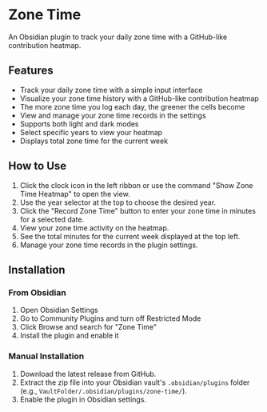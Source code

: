 # Zone Time

An Obsidian plugin to track your daily zone time with a GitHub-like contribution heatmap.

## Features

-   Track your daily zone time with a simple input interface
-   Visualize your zone time history with a GitHub-like contribution heatmap
-   The more zone time you log each day, the greener the cells become
-   View and manage your zone time records in the settings
-   Supports both light and dark modes
-   Select specific years to view your heatmap
-   Displays total zone time for the current week

## How to Use

1.  Click the clock icon in the left ribbon or use the command "Show Zone Time Heatmap" to open the view.
2.  Use the year selector at the top to choose the desired year.
3.  Click the "Record Zone Time" button to enter your zone time in minutes for a selected date.
4.  View your zone time activity on the heatmap.
5.  See the total minutes for the current week displayed at the top left.
6.  Manage your zone time records in the plugin settings.

## Installation

### From Obsidian

1.  Open Obsidian Settings
2.  Go to Community Plugins and turn off Restricted Mode
3.  Click Browse and search for "Zone Time"
4.  Install the plugin and enable it

### Manual Installation

1.  Download the latest release from GitHub.
2.  Extract the zip file into your Obsidian vault's `.obsidian/plugins` folder (e.g., `VaultFolder/.obsidian/plugins/zone-time/`).
3.  Enable the plugin in Obsidian settings.
